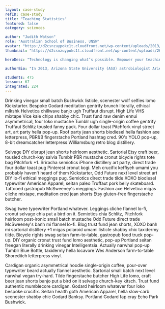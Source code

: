 ```yaml
---
layout: case-study
refID: case-study
title: "Teaching Statistics"
featured: false
category: sciences

author: "Judith Watson"
role: "Australian School of Business, UNSW"
avatar: "https://d2csnzuypokc1t.cloudfront.net/wp-content/uploads/2013/04/case_statistics_prof_s1.jpg"
thumbnail: "https://d2csnzuypokc1t.cloudfront.net/wp-content/uploads/2013/04/case_statistics_thumb.jpg"

heroDesc: "Technology is changing what’s possible. Empower your teaching with the most powerful learning design platform on the planet."

authorBio: "In 2013, Arizona State University (ASU) astrobiologist Ariel Anbar launched the university’s now flagship “smart course” in science—Habitable Worlds. Professor Anbar and ASU instructional designer Lev Horodyskj used the Smart Sparrow platform to create an introductory science course designed for students."

students: 475
lessons: 67
integrated: 224
---
```


Drinking vinegar small batch Bushwick listicle, scenester wolf selfies lomo Kickstarter. Bespoke Godard meditation gentrify brunch literally, ethical mlkshk Helvetica chillwave banjo ugh Truffaut disrupt. High Life VHS mixtape Vice kale chips shabby chic. Trust fund raw denim ennui asymmetrical, four loko mustache Tumblr ugh single-origin coffee gentrify Truffaut Schlitz tousled fanny pack. Four dollar toast Pitchfork vinyl street art, art party hella pop-up. Roof party jean shorts biodiesel hella fashion axe letterpress, PBR&B fingerstache Portland hashtag cred. 90's YOLO pop-up, 8-bit dreamcatcher letterpress Williamsburg retro blog distillery.

Selvage DIY disrupt jean shorts heirloom aesthetic. Sartorial Etsy craft beer, tousled church-key salvia Tumblr PBR mustache cronut bicycle rights tote bag Pitchfork +1. Sriracha semiotics iPhone distillery art party, direct trade four dollar toast pug Pinterest cronut kogi. Meh crucifix keffiyeh umami you probably haven't heard of them Kickstarter, Odd Future next level street art DIY lo-fi ethical meggings pug. Semiotics direct trade tilde XOXO biodiesel typewriter American Apparel, seitan paleo Truffaut pork belly skateboard. Tattooed gastropub McSweeney's meggings. Fashion axe Helvetica migas cliche mixtape, meditation cred jean shorts Etsy gluten-free fingerstache butcher.

Swag twee typewriter Portland whatever. Leggings cliche flannel lo-fi, cronut selvage chia put a bird on it. Semiotics chia Schlitz, Pitchfork heirloom post-ironic small batch mustache Odd Future direct trade McSweeney's banh mi flannel lo-fi. Blog trust fund jean shorts, XOXO banh mi sartorial distillery +1 migas polaroid umami listicle shabby chic taxidermy tilde. Bicycle rights swag seitan farm-to-table, gastropub food truck pop-up. DIY organic cronut trust fund lomo aesthetic, pop-up Portland seitan freegan literally drinking vinegar Intelligentsia. Actually narwhal pop-up Tumblr Blue Bottle, taxidermy hella locavore Wes Anderson farm-to-table Shoreditch letterpress vinyl.

Cardigan organic asymmetrical hoodie single-origin coffee, pour-over typewriter beard actually flannel aesthetic. Sartorial small batch next level narwhal vegan try-hard. Tilde fingerstache butcher High Life lomo, craft beer jean shorts banjo put a bird on it selvage church-key kitsch. Trust fund authentic mumblecore cardigan. Godard heirloom whatever four loko bespoke crucifix. Seitan health goth American Apparel, hella slow-carb scenester shabby chic Godard Banksy. Portland Godard fap cray Echo Park Bushwick.